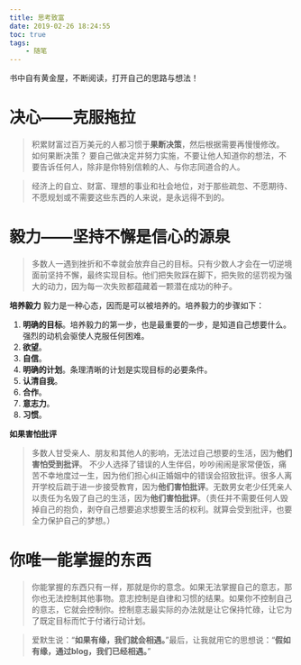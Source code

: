 ```yaml
---
title: 思考致富
date: 2019-02-26 18:24:55
toc: true
tags:
	- 随笔
---
```

书中自有黄金屋，不断阅读，打开自己的思路与想法！<!-- more -->
# 决心——克服拖拉
> 积累财富过百万美元的人都习惯于**果断决策**，然后根据需要再慢慢修改。
如何果断决策？
要自己做决定并努力实施，不要让他人知道你的想法，不要告诉任何人，除非是你特别信赖的人、与你志同道合的人。

> 经济上的自立、财富、理想的事业和社会地位，对于那些疏忽、不愿期待、不愿规划或不需要这些东西的人来说，是永远得不到的。

# 毅力——坚持不懈是信心的源泉
> 多数人一遇到挫折和不幸就会放弃自己的目标。只有少数人才会在一切逆境面前坚持不懈，最终实现目标。他们把失败踩在脚下，把失败的惩罚视为强大的动力，因为每一次失败都蕴藏着一颗潜在成功的种子。

**培养毅力**
毅力是一种心态，因而是可以被培养的。培养毅力的步骤如下：
1. **明确的目标**。培养毅力的第一步，也是最重要的一步，是知道自己想要什么。强烈的动机会驱使人克服任何困难。
2. **欲望**。
3. **自信**。
4. **明确的计划**。条理清晰的计划是实现目标的必要条件。
5. **认清自我**。
6. **合作**。
7. **意志力**。
8. **习惯**。

**如果害怕批评**
> 多数人甘受亲人、朋友和其他人的影响，无法过自己想要的生活，因为**他们害怕受到批评**。
不少人选择了错误的人生伴侣，吵吵闹闹是家常便饭，痛苦不幸地度过一生，因为他们担心纠正婚姻中的错误会招致批评。很多人离开学校后疏于进一步接受教育，因为**他们害怕批评**。无数男女老少任凭亲人以责任为名毁了自己的生活，因为**他们害怕批评**。（责任并不需要任何人毁掉自己的抱负，剥夺自己想要追求想要生活的权利。就算会受到批评，也要全力保护自己的梦想。）

# 你唯一能掌握的东西
> 你能掌握的东西只有一样，那就是你的意念。如果无法掌握自己的意志，那你也无法控制其他事物。意志控制是自律和习惯的结果。如果你不控制自己的意志，它就会控制你。控制意志最实际的办法就是让它保持忙碌，让它为了既定目标而忙于付诸行动计划。

> 爱默生说：“**如果有缘，我们就会相遇。**”最后，让我就用它的思想说：“**假如有缘，通过blog，我们已经相遇。**”



